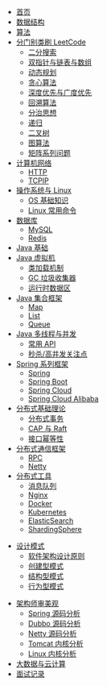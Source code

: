 * [首页](Home)
* [数据结构](DataStructure/)
* [算法](Algos/)
* [分门别类刷 LeetCode](LeetCode/)
  * [二分搜索](LeetCode/BinarySearch)
  * [双指针与链表与数组](LeetCode/TwoPointers/)
  * [动态规划](LeetCode/DP/)
  * [贪心算法](LeetCode/Greedy)
  * [深度优先与广度优先](LeetCode/DFSAndBFS)
  * [回溯算法](LeetCode/Backtrack)
  * [分治思想](LeetCode/DivideAndConquer)
  * [递归](LeetCode/Recur)
  * [二叉树](LeetCode/Tree)
  * [图算法](LeetCode/Graph)
  * [矩阵系列问题](LeetCode/Matrix/)
* [计算机网络](Network/)
  * [HTTP](Network/HTTP)
  * [TCPIP](Network/TCPIP)
* [操作系统与 Linux](OS/)
  * [OS 基础知识](OS/Basic)
  * [Linux 常用命令](OS/Command)
* [数据库](Database/)
  * [MySQL](Database/MySQL)
  * [Redis](Database/Redis)
* [Java 基础](Java/Basic)
* [Java 虚拟机](JVM/)
  * [类加载机制](JVM/ClassLoader)
  * [GC 垃圾收集器](JVM/GC)
  * [运行时数据区](JVM/MemoryRegion)
* [Java 集合框架](JavaCollections/)
  * [Map](JavaCollections/Map)
  * [List](JavaCollections/List)
  * [Queue](JavaCollections/Queue)
* [Java 多线程与并发](JavaConcurrency/)
  * [常用 API](JavaConcurrency/BasicAPI)
  * [秒杀/高并发关注点](JavaConcurrency/Seckill)
* [Spring 系列框架](Spring/)
  * [Spring](Spring/Spring)
  * [Spring Boot](Spring/SpringBoot)
  * [Spring Cloud](Spring/SpringCloud)
  * [Spring Cloud Alibaba]()
* [分布式基础理论](Distributed/Basic/)
  * [分布式事务](Distributed/Basic/Transaction)
  * [CAP 与 Raft](Distributed/Basic/CAPAndRaft)
  * [接口幂等性](Distributed/Basic/Idempotent)
* [分布式通信框架]()
  * [RPC]()
  * [Netty]()
* [分布式工具]()
  * [消息队列]()
  * [Nginx](Distributed/Utils/Nginx)
  * [Docker]()
  * [Kubernetes]()
  * [ElasticSearch]()
  * [ShardingSphere]()

- [设计模式](DesignPatterns/)
  - [软件架构设计原则]()
  - [创建型模式]()
  - [结构型模式]()
  - [行为型模式]()

* [架构师审美观]()
  * [Spring 源码分析]()
  * [Dubbo 源码分析]()
  * [Netty 源码分析]()
  * [Tomcat 内核分析]()
  * [Linux 内核分析]()
* [大数据与云计算]()
* [面试记录](Interview/)

